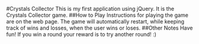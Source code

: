 #Crystals Collector
This is my first application using jQuery. It is the Crystals Collector 
game.
##How to Play
Instructions for playing the game are on the web page. The game will 
automatically restart, while keeping track of wins and losses, when 
the user wins or loses. 
##Other Notes
Have fun! If you win a round your reward is to try another round! :)